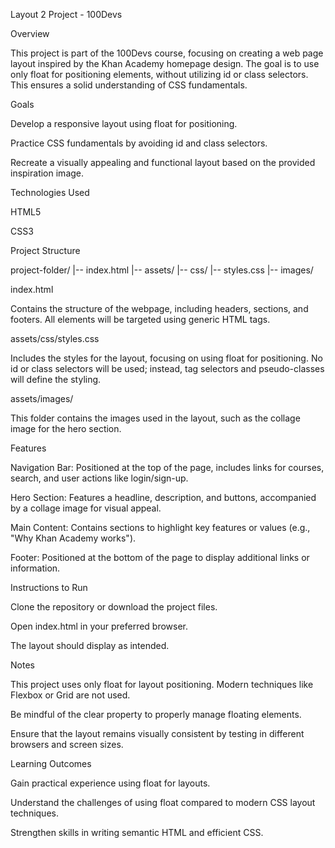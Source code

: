 Layout 2 Project - 100Devs

Overview

This project is part of the 100Devs course, focusing on creating a web page layout inspired by the Khan Academy homepage design. The goal is to use only float for positioning elements, without utilizing id or class selectors. This ensures a solid understanding of CSS fundamentals.

Goals

Develop a responsive layout using float for positioning.

Practice CSS fundamentals by avoiding id and class selectors.

Recreate a visually appealing and functional layout based on the provided inspiration image.

Technologies Used

HTML5

CSS3

Project Structure

project-folder/
|-- index.html
|-- assets/
    |-- css/
        |-- styles.css
    |-- images/

index.html

Contains the structure of the webpage, including headers, sections, and footers. All elements will be targeted using generic HTML tags.

assets/css/styles.css

Includes the styles for the layout, focusing on using float for positioning. No id or class selectors will be used; instead, tag selectors and pseudo-classes will define the styling.

assets/images/

This folder contains the images used in the layout, such as the collage image for the hero section.

Features

Navigation Bar: Positioned at the top of the page, includes links for courses, search, and user actions like login/sign-up.

Hero Section: Features a headline, description, and buttons, accompanied by a collage image for visual appeal.

Main Content: Contains sections to highlight key features or values (e.g., "Why Khan Academy works").

Footer: Positioned at the bottom of the page to display additional links or information.

Instructions to Run

Clone the repository or download the project files.

Open index.html in your preferred browser.

The layout should display as intended.

Notes

This project uses only float for layout positioning. Modern techniques like Flexbox or Grid are not used.

Be mindful of the clear property to properly manage floating elements.

Ensure that the layout remains visually consistent by testing in different browsers and screen sizes.

Learning Outcomes

Gain practical experience using float for layouts.

Understand the challenges of using float compared to modern CSS layout techniques.

Strengthen skills in writing semantic HTML and efficient CSS.

